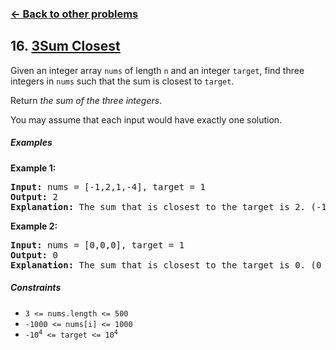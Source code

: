 ### [&#8592; Back to other problems](../../README.md)

## 16. [ 3Sum Closest](https://leetcode.com/problems/3sum-closest/)

Given an integer array `nums` of length `n` and an integer `target`, find three integers in `nums`
such that
the sum is closest to `target`.

Return *the sum of the three integers*.

You may assume that each input would have exactly one solution.

##### Examples

**Example 1:**

<pre>
<b>Input:</b> nums = [-1,2,1,-4], target = 1
<b>Output:</b> 2
<b>Explanation:</b> The sum that is closest to the target is 2. (-1 + 2 + 1 = 2).
</pre>

**Example 2:**

<pre>
<b>Input:</b> nums = [0,0,0], target = 1
<b>Output:</b> 0
<b>Explanation:</b> The sum that is closest to the target is 0. (0 + 0 + 0 = 0).
</pre>

##### Constraints

* <code>3 <= nums.length <= 500</code>
* <code>-1000 <= nums[i] <= 1000</code>
* <code>-10<sup>4</sup> <= target <= 10<sup>4</sup></code>
